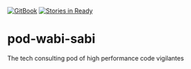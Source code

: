 [![GitBook](https://sm3lir.cloudimage.io/s/width/34/https://www.gitbook.com/assets/images/logo/128.png?v=9.0.4)](https://wabi-sabi.gitbooks.io/living-charter/content/.)
[![Stories in Ready](https://badge.waffle.io/enspiral-dev-academy/pod-mahi-wahi.svg?label=ready&title=Ready)](http://waffle.io/enspiral-dev-academy/wabi-sabi)

# pod-wabi-sabi
The tech consulting pod of high performance code vigilantes
